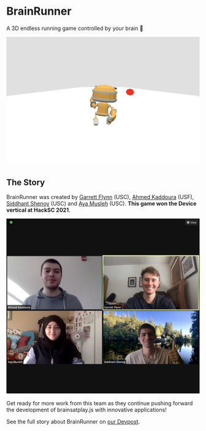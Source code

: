 # BrainRunner
A 3D endless running game controlled by your brain 🤯

![BrainRunner header image](./header.png)

## The Story
BrainRunner was created by [Garrett Flynn](https://www.linkedin.com/in/garrettmflynn/) (USC), [Ahmed Kaddoura](https://www.linkedin.com/in/ahmed-kaddoura/) (USF), [Siddhant Shenoy](hhttps://www.linkedin.com/in/siddhant-shenoy-906114120/) (USC) and [Aya Musleh](https://www.linkedin.com/in/ayailiana/) (USC). **This game won the Device vertical at HackSC 2021**.

![BrainRunner Team](./team.png)

Get ready for more work from this team as they continue pushing forward the development of brainsatplay.js with innovative applications!

See the full story about BrainRunner on [our Devpost](https://devpost.com/software/brainrunner).



